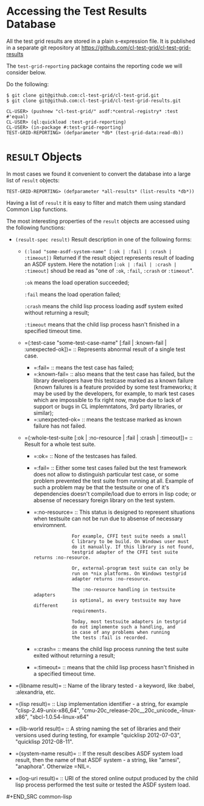 Accessing the Test Results Database
===================================

All the test grid results are stored in a plain s-expression
file. It is published in a separate git repository at
https://github.com/cl-test-grid/cl-test-grid-results

The `test-grid-reporting` package contains the
reporting code we will consider below.

Do the following:

``` shell
$ git clone git@github.com:cl-test-grid/cl-test-grid.git
$ git clone git@github.com:cl-test-grid/cl-test-grid-results.git
```

``` common-lisp
CL-USER> (pushnew "cl-test-grid/" asdf:*central-registry* :test #'equal)
CL-USER> (ql:quickload :test-grid-reporting)
CL-USER> (in-package #:test-grid-reporting)
TEST-GRID-REPORTING> (defparameter *db* (test-grid-data:read-db))
```

`RESULT` Objects
==================

In most cases we found it convenient to convert
the database into a large list of `result` objects:

``` common-lisp
TEST-GRID-REPORTING> (defparameter *all-results* (list-results *db*))
```

Having a list of `result` it is easy to filter
and match them using standard Common Lisp functions.

The most interesting properties of the `result` objects
are accessed using the following functions:

- `(result-spec result)` Result description in one of the following forms:
    - `(:load "some-asdf-system-name" [:ok | :fail | :crash | :timeout])`
       Returned if the result object represents result of loading an ASDF system.
       Here the notation `[:ok | :fail | :crash | :timeout]` shoud be read as "one of `:ok`, `:fail`, `:crash` or `:timeout`".
    
       `:ok` means the load operation succeeded;

       `:fail` means the load operation failed;

       `:crash` means the child lisp process loading asdf
                system exited without returning a result;            

       `:timeout` means that the child lisp process
                  hasn't finished in a specified timeout time.

  - =(:test-case "some-test-case-name" [:fail | :known-fail | :unexpected-ok])= ::
    Represents abnormal result of a single test case.
    - =:fail= :: means the test case has failed;
    - =:known-fail= :: also means that the test case has failed, but
                       the library developers have this testcase
                       marked as a known failure (known failures is a feature
                       provided by some test frameworks; it may be used
                       by the developers, for example, to mark
                       test cases which are impossible to fix right now,
                       maybe due to lack of support or bugs
                       in CL implemntatons, 3rd party libraries, or similar);
    - =:unexpected-ok= :: means the testcase marked as known failure has not failed.
  - =(:whole-test-suite [:ok | :no-resource | :fail | :crash | :timeout])= ::
       Result for a whole test suite.
       - =:ok= :: None of the testcases has failed.
       - =:fail= :: Either some test cases failed but the test
            framework does not allow to distinguish
            particular test case, or some problem
            prevented the test suite from running at all.
            Example of such a problem may be that the
            testsuite or one of it's dependencies
            doesn't compile/load due to errors
            in lisp code; or absense of necessary
            foreign library on the test system.
       - =:no-resource= :: This status is designed to represent
                           situations when testsuite can not be run due
                           to absense of necessary enviromnent.

                           For example, CFFI test suite needs a small
                           C library to be build. On Windows user must
                           do it manually. If this library is not found,
                           testgrid adapter of the CFFI test suite returns :no-resource.
                           
                           Or, external-program test suite can only be
                           run on *nix platforms. On Windows testgrid
                           adapter returns :no-resource.

                           The :no-resource handling in testsuite adapters
                           is optional, as every testsuite may have different
                           requirements.

                           Today, most testsuite adapters in testgrid
                           do not implemente such a handling, and
                           in case of any problems when running
                           the tests :fail is recorded.
       - =:crash= :: means the child lisp process running the test suite
                     exited without returning a result;
       - =:timeout= :: means that the child lisp process
                       hasn't finished in a specified timeout time.
- =(libname result)= :: Name of the library tested - a keyword, like :babel, :alexandria, etc.

- =(lisp result)= :: Lisp implementation identifier - a string, for example "clisp-2.49-unix-x86_64",
   "cmu-20c_release-20c__20c_unicode_-linux-x86", "sbcl-1.0.54-linux-x64"

- =(lib-world result)= :: A string naming the set of libraries and their versions used during testing,
  for example "quicklisp 2012-07-03", "quicklisp 2012-08-11".

- =(system-name result)= :: If the result descibes ASDF system load result, then the
  name of that ASDF system - a string, like "arnesi", "anaphora".
  Otherwize =NIL=.

- =(log-uri result)= :: URI of the stored online output produced by the child lisp process
  performed the test suite or tested the ASDF system load.

#+END_SRC common-lisp
